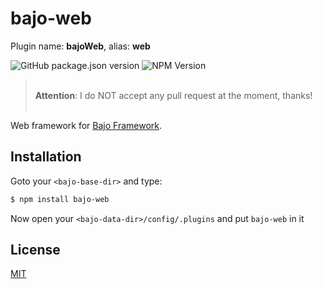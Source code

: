 # bajo-web

Plugin name: **bajoWeb**, alias: **web**

![GitHub package.json version](https://img.shields.io/github/package-json/v/ardhi/bajo-web) ![NPM Version](https://img.shields.io/npm/v/bajo-web)

> <br />**Attention**: I do NOT accept any pull request at the moment, thanks!<br /><br />

Web framework for [Bajo Framework](https://github.com/ardhi/bajo).

## Installation

Goto your ```<bajo-base-dir>``` and type:

```bash
$ npm install bajo-web
```

Now open your ```<bajo-data-dir>/config/.plugins``` and put ```bajo-web``` in it

## License

[MIT](LICENSE)
